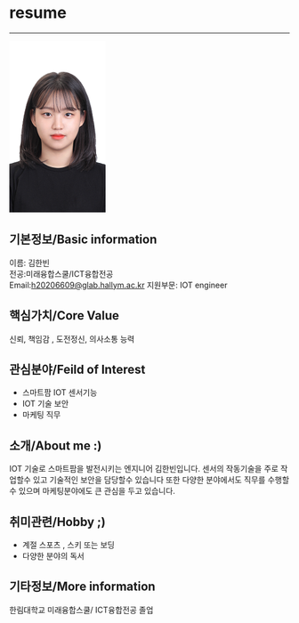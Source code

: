 # resume
---
![이력서사진](KHB.png)

기본정보/Basic information
---

이름: 김한빈   
전공:미래융합스쿨/ICT융합전공   
Email:h20206609@glab.hallym.ac.kr
지원부문: IOT engineer   

핵심가치/Core Value
---
신뢰, 책임감 , 도전정신, 의사소통 능력   

관심분야/Feild of Interest
---
* 스마트팜 IOT 센서기능
* IOT 기술 보안
* 마케팅 직무   


소개/About me :)
---
IOT 기술로 스마트팜을 발전시키는 엔지니어 김한빈입니다.
센서의 작동기술을 주로 작업할수 있고 기술적인 보안을 담당할수 있습니다
또한 다양한 분야에서도 직무를 수행할수 있으며 마케팅분야에도 큰 관심을 두고 있습니다.   

취미관련/Hobby ;)
---
* 계절 스포츠 , 스키 또는 보딩
* 다양한 분야의 독서   


기타정보/More information
---

한림대학교 미래융합스쿨/ ICT융합전공 졸업
